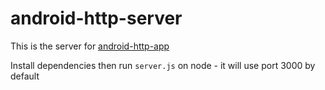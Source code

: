 # android-http-server
This is the server for <a href="https://github.com/JSON-G/android-http-app">android-http-app</a>

Install dependencies then run `server.js` on node - it will use port 3000 by default
